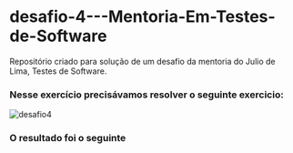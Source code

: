 # desafio-4---Mentoria-Em-Testes-de-Software
Repositório criado para solução de um desafio da mentoria do Julio de Lima, Testes de Software.

<h3>Nesse exercício precisávamos resolver o seguinte exercicio:</h3>

![desafio4](https://github.com/raybuCode/desafio-4---Mentoria-Em-Testes-de-Software/assets/4932921/88f73b25-4939-46c8-b543-d55fcf6b413d)



<h3>O resultado foi o seguinte</h3>


